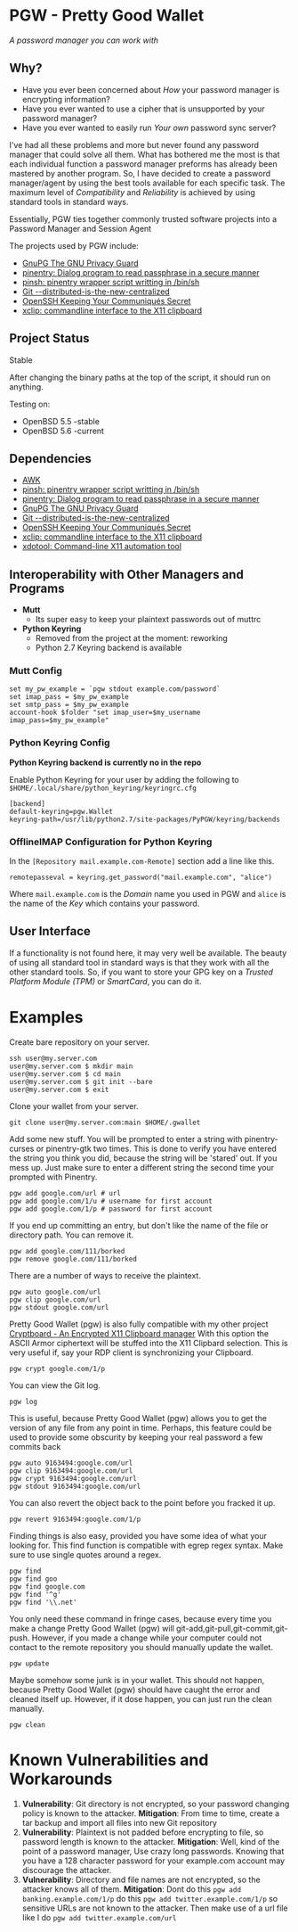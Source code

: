 PGW - Pretty Good Wallet
========================
*A password manager you can work with*


Why?
----


* Have you ever been concerned about *How* your password manager is encrypting information?
* Have you ever wanted to use a cipher that is unsupported by your password manager?
* Have you ever wanted to easily run *Your own*  password sync server?


I've had all these problems and more but never found any password manager that could solve all them. What has bothered me the most is that each individual function a password manager preforms has already been mastered by another program. So, I have decided to create a password manager/agent by using the best tools available for each specific task. The maximum level of *Compatibility* and *Reliability* is achieved by using standard tools in standard ways.


Essentially, PGW ties together commonly trusted software projects into a Password Manager and Session Agent

The projects used by PGW include:

* [GnuPG The GNU Privacy Guard](https://www.gnupg.org "GnuPG The GNU Privacy Guard")
* [pinentry: Dialog program to read passphrase in a secure manner](https://www.gnupg.org/related_software/pinentry/index.en.html "pinentry")
* [pinsh: pinentry wrapper script writting in /bin/sh](https://github.com/tdwyer/pinsh "pinsh: pinentry wrapper script writting in /bin/sh")
* [Git --distributed-is-the-new-centralized](http://git-scm.com "Git --distributed-is-the-new-centralized")
* [OpenSSH Keeping Your Communiqués Secret](http://www.openssh.com "OpenSSH Keeping Your Communiqués Secret")
* [xclip: commandline interface to the X11 clipboard](http://sourceforge.net/projects/xclip "xclip commandline interface to the X11 clipboard")


Project Status
--------------


Stable

After changing the binary paths at the top of the script, it should run on anything.

Testing on:
* OpenBSD 5.5 -stable
* OpenBSD 5.6 -current


Dependencies
------------


* [AWK](http://www.openbsd.org/cgi-bin/man.cgi?query=awk&sektion=1 "AWK")
* [pinsh: pinentry wrapper script writting in /bin/sh](https://github.com/tdwyer/pinsh "pinsh: pinentry wrapper script writting in /bin/sh")
* [pinentry: Dialog program to read passphrase in a secure manner](https://www.gnupg.org/related_software/pinentry/index.en.html "pinentry")
* [GnuPG The GNU Privacy Guard](https://www.gnupg.org "GnuPG The GNU Privacy Guard")
* [Git --distributed-is-the-new-centralized](http://git-scm.com "Git --distributed-is-the-new-centralized")
* [OpenSSH Keeping Your Communiqués Secret](http://www.openssh.com "OpenSSH Keeping Your Communiqués Secret")
* [xclip: commandline interface to the X11 clipboard](http://sourceforge.net/projects/xclip "xclip commandline interface to the X11 clipboard")
* [xdotool: Command-line X11 automation tool](http://www.semicomplete.com/projects/xdotool/ "xdotool: Command-line X11 automation tool")


Interoperability with Other Managers and Programs
-------------------------------------------------


- **Mutt**
  - Its super easy to keep your plaintext passwords out of muttrc
- **Python Keyring**
  - Removed from the project at the moment: reworking
  - Python 2.7 Keyring backend is available


### Mutt Config


    set my_pw_example = `pgw stdout example.com/password`
    set imap_pass = $my_pw_example
    set smtp_pass = $my_pw_example
    account-hook $folder "set imap_user=$my_username imap_pass=$my_pw_example"


### Python Keyring Config

**Python Keyring backend is currently no in the repo**

Enable Python Keyring for your user by adding the following to
`$HOME/.local/share/python_keyring/keyringrc.cfg`


    [backend]
    default-keyring=pgw.Wallet
    keyring-path=/usr/lib/python2.7/site-packages/PyPGW/keyring/backends


### OfflineIMAP Configuration for Python Keyring


In the `[Repository mail.example.com-Remote]` section add a line like this.


    remotepasseval = keyring.get_password("mail.example.com", "alice")


Where `mail.example.com` is the *Domain* name you used in PGW and `alice` is the name of the *Key* which contains your password.


User Interface
--------------


If a functionality is not found here, it may very well be available. The beauty of using all standard tool in standard ways is that they work with all the other standard tools. So, if you want to store your GPG key on a *Trusted Platform Module (TPM)* or *SmartCard*, you can do it.


Examples
========


Create bare repository on your server.


    ssh user@my.server.com
    user@my.server.com $ mkdir main
    user@my.server.com $ cd main
    user@my.server.com $ git init --bare
    user@my.server.com $ exit


Clone your wallet from your server.


    git clone user@my.server.com:main $HOME/.gwallet


Add some new stuff. You will be prompted to enter a string with pinentry-curses or pinentry-gtk two times. This is done to verify you have entered the string you think you did, because the string will be 'stared' out. If you mess up. Just make sure to enter a different string the second time your prompted with Pinentry.


    pgw add google.com/url # url
    pgw add google.com/1/u # username for first account
    pgw add google.com/1/p # password for first account


If you end up committing an entry, but don't like the name of the file or directory path. You can remove it.


    pgw add google.com/111/borked
    pgw remove google.com/111/borked


There are a number of ways to receive the plaintext.


    pgw auto google.com/url
    pgw clip google.com/url
    pgw stdout google.com/url


Pretty Good Wallet (pgw) is also fully compatible with my other project
[Cryptboard - An Encrypted X11 Clipboard manager](https://github.com/tdwyer/cryptboard "Cryptboard - An Encrypted X11 Clipboard manager")
With this option the ASCII Armor ciphertext will be stuffed into the X11 Clipbard selection. This is very useful if, say your RDP client is synchronizing your Clipboard.


    pgw crypt google.com/1/p


You can view the Git log.


    pgw log


This is useful, because Pretty Good Wallet (pgw) allows you to get the version of any file from any point in time. Perhaps, this feature could be used to provide some obscurity by keeping your real password a few commits back


    pgw auto 9163494:google.com/url
    pgw clip 9163494:google.com/url
    pgw crypt 9163494:google.com/url
    pgw stdout 9163494:google.com/url


You can also revert the object back to the point before you fracked it up.


    pgw revert 9163494:google.com/1/p


Finding things is also easy, provided you have some idea of what your looking for. This find function is compatible with egrep regex syntax. Make sure to use single quotes around a regex.


    pgw find
    pgw find goo
    pgw find google.com
    pgw find '^g'
    pgw find '\\.net'


You only need these command in fringe cases, because every time you make a change Pretty Good Wallet (pgw) will git-add,git-pull,git-commit,git-push. However, if you made a change while your computer could not contact to the remote repository you should manually update the wallet.


    pgw update


Maybe somehow some junk is in your wallet. This should not happen, because Pretty Good Wallet (pgw) should have caught the error and cleaned itself up. However, if it dose happen, you can just run the clean manually.


    pgw clean


Known Vulnerabilities and Workarounds
=====================================


  1. **Vulnerability**: Git directory is not encrypted, so your password changing policy is known to the attacker.
     **Mitigation**: From time to time, create a tar backup and import all files into new Git repository
  2. **Vulnerability**: Plaintext is not padded before encrypting to file, so password length is known to the attacker.
     **Mitigation**: Well, kind of the point of a password manager, Use crazy long passwords. Knowing that you have a 128 character password for your example.com account may discourage the attacker.
  3. **Vulnerability**: Directory and file names are not encrypted, so the attacker knows all of them.
     **Mitigation**: Dont do this `pgw add banking.example.com/1/p` do this `pgw add twitter.example.com/1/p` so sensitive URLs are not known to the attacker. Then make use of a url file like I do `pgw add twitter.example.com/url`
 

